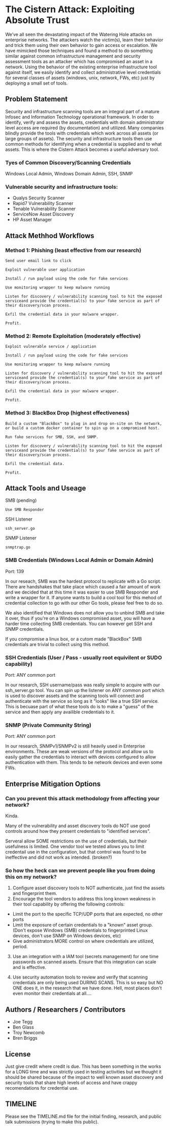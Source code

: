 # The Cistern Attack: Exploiting Absolute Trust

We’ve all seen the devastating impact of the Watering Hole attacks on enterprise networks. The attackers watch the victim(s), learn their behavior and trick them using their own behavior to gain access or escalation. We have mimicked those techniques and found a method to do something similar against common infrastructure management and security assessment tools as an attacker which has compromised an asset in a network. Using the behavior of the existing enterprise infrastructure tool against itself, we easily identify and collect administrative level credentials for several classes of assets (windows, unix, network, FWs, etc) just by deploying a small set of tools.

## Problem Statement

Security and infrastructure scanning tools are an integral part of a mature Infosec and Information Technology operational framework. In order to identify, verify and assess the assets, credentials with domain administrator level access are required (by documentation) and utilized. Many companies blindly provide the tools with credentials which work across all assets (or large groups of assets). The security and infrastructure tools then use common methods for identifying when a credential is supplied and to what assets. This is where the Cistern Attack becomes a useful adversary tool.

### Tyes of Common Discovery/Scanning Credentials

Windows Local Admin, Windows Domain Admin, SSH, SNMP

### Vulnerable security and infrastructure tools:
- Qualys Security Scanner
- Rapid7 Vulnerability Scanner
- Tenable Vulnerability Scanner
- ServiceNow Asset Discovery
- HP Asset Manager

## Attack Methhod Workflows

### Method 1: Phishing (least effective from our research)
```
Send user email link to click

Exploit vulnerable user application

Install / run payload using the code for fake services

Use monitoring wrapper to keep malware running

Listen for discovery / vulnerability scanning tool to hit the exposed serviceand provide the credential(s) to your fake service as part of their discovery/scan process.

Exfil the credential data in your malware wrapper.

Profit.
```

### Method 2: Remote Exploitation (moderately effective)
```
Exploit vulnerable service / application

Install / run payload using the code for fake services 

Use monitoring wrapper to keep malware running

Listen for discovery / vulnerability scanning tool to hit the exposed serviceand provide the credential(s) to your fake service as part of their discovery/scan process.

Exfil the credential data in your malware wrapper.

Profit.
```

### Method 3: BlackBox Drop (highest effectiveness)
```
Build a custom "BlackBox" to plug in and drop on-site on the network, or build a custom docker container to spin up on a compromised host.

Run fake services for SMB, SSH, and SNMP.

Listen for discovery / vulnerability scanning tool to hit the exposed serviceand provide the credential(s) to your fake service as part of their discovery/scan process.

Exfil the credential data.

Profit.
```


## Attack Tools and Useage

SMB (pending)
```
Use SMB Responder
```
SSH Listener 
```
ssh_server.go
```
SNMP Listener
```
snmptrap.go
```


### SMB Credentials (Windows Local Admin or Domain Admin)
Port: 139

In our reseach, SMB was the hardest protocol to replicate with a Go script. There are handshakes that take place which caused a fair amount of work and we decided that at this time it was easier to use SMB Responder and write a wrapper for it. If anyone wants to build a cool tool for this mehod of credential collection to go with our other Go tools, please feel free to do so.

We also identified that Windows does not allow you to unbind SMB and take it over, thus if you're on a Windows compromised asset, you will have a harder time collecting SMB credentials. You can however get SSH and SNMP credentials.

If you compromise a linux box, or a cutom made "BlackBox" SMB credentials are trivial to collect using this method.


### SSH Credentials (User / Pass - usually root equivilent or SUDO capability)
Port: ANY common port

In our research, SSH username/pass was really simple to acquire with our ssh_server.go tool. You can spin up the listener on ANY common port which is used to discover assets and the scanning tools will connect and authenticate with the service so long as it "looks" like a true SSH service. This is becuase part of what these tools do is to make a "guess" of the service and then apply any availible credentials to it.



### SNMP (Private Community String)
Port: ANY common port

In our research, SNMPv1/SNMPv2 is still heavily used in Enterprise environments. These are weak versions of the protocol and allow us to easily gather the credentials to interact with devices configured to allow authentication with them. This tends to be network devices and even some FWs. 


## Enterprise Mitigation Options

### Can you prevent this attack methodology from affecting your network?

Kinda.

Many of the vulnerability and asset discovery tools do NOT use good controls around how they present credentials to "identified services".

Serveral allow SOME restrictions on the use of credentials, but their usefulness is limited. One vendor tool we tested allows you to limit credentail use in the configuration, but that control was found to be ineffective and did not work as intended. (broken?)

### So how the heck can we prevent people like you from doing this on my network?

1. Configure asset discovery tools to NOT authenticate, just find the assets and fingerprint them.
1. Encourage the tool vendors to address this long known weakness in their tool capability by offering the following controls: 
  - Limit the port to the specific TCP/UDP ports that are expected, no other ports
  - Limit the exposure of certain credentials to a "known" asset group. (Don't expose Windows (SMB) credentials to fingerprinted Linux devices, don't use SNMP on Windows devices, etc)
  - Give administrators MORE control on where credentials are utilized, period.

3. Use an integration with a IAM tool (secrets management) for one time passwords on scanned assets. Ensure that this integration can scale and is effective.

4. Use security automation tools to review and verify that scanning credentials are only being used DURING SCANS. This is so easy but NO ONE does it, in the research that we have done. Hell, most places don't even monitor their credentials at all....

## Authors / Researchers / Contributors
 - Joe Tegg
 - Ben Glass
 - Troy Newcomb
 - Bren Briggs

## License

Just give credit where credit is due. This has been something in the works for a LONG time and was strictly used in testing activities but we thought it should be shared because of the impact to well known asset discovery and security tools that share high levels of access and have crappy recomendations for credential use.

## TIMELINE
Please see the TIMELINE.md file for the initial finding, research, and public talk submissions (trying to make this public).
